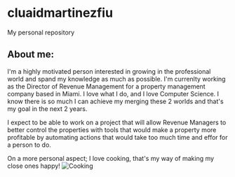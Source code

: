 # cluaidmartinezfiu
My personal repository

## About me:

I'm a highly motivated person interested in growing in the professional world and spand my knowledge as much as possible.
I'm currenlty working as the Director of Revenue Management for a property management company based in Miami. I love what I do, and I love Computer Science.
I know there is so much I can achieve my merging these 2 worlds and that's my goal in the next 2 years.

I expect to be able to work on a project that will allow Revenue Managers to better control the properties with tools that would make a property more profitable by automating actions that would take too much time and effor for a person to do.

On a more personal aspect; I love cooking, that's my way of making my close ones happy!
![Cooking](https://www.google.com/url?sa=i&url=https%3A%2F%2Fwww.mdanderson.org%2Fpublications%2Ffocused-on-health%2F17-healthy-cooking-tips.h19-1592991.html&psig=AOvVaw00T5N2IyBUNUTh_klNRUZp&ust=1685674818499000&source=images&cd=vfe&ved=0CBEQjRxqFwoTCNiQlJiKof8CFQAAAAAdAAAAABAE)
